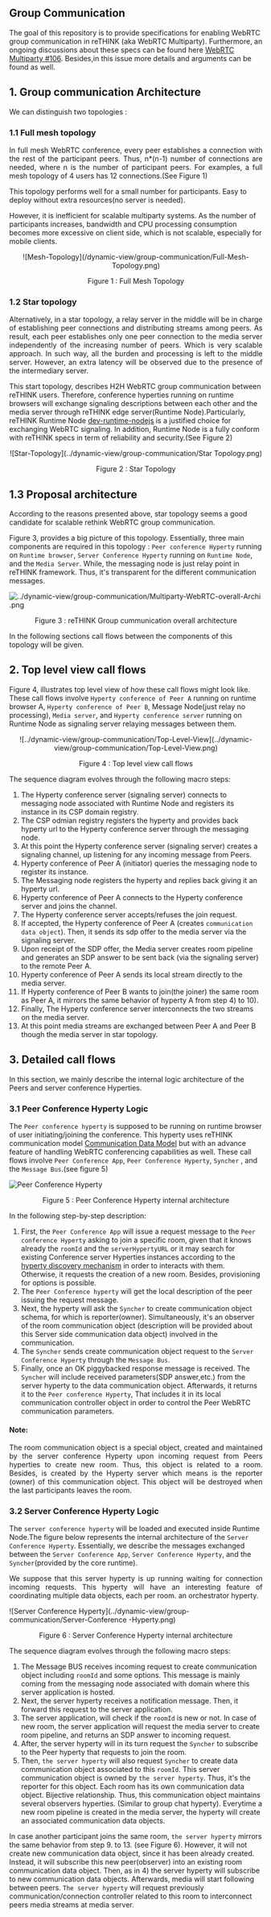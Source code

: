 ## Group Communication
The goal of this repository is to provide specifications for enabling WebRTC group communication in reTHINK (aka WebRTC Multiparty). Furthermore, an ongoing discussions about these specs can be found here [WebRTC Multiparty #106](https://github.com/reTHINK-project/dev-runtime-core/issues/106#issuecomment-245019063). Besides,in this issue more details and arguments can be found as well.

## 1. Group communication Architecture

We can distinguish two topologies :

### 1.1  Full mesh topology

<p align="justify"> In full mesh WebRTC conference, every peer establishes a connection with the rest of the participant peers. Thus, n*(n-1) number of connections are needed, where n is the number of participant peers. For examples, a full mesh topology of 4 users has 12 connections.(See Figure 1)</p>

This topology performs well for a small number for participants. Easy to deploy without extra resources(no server is needed).

However, it is inefficient for scalable multiparty systems. As the number of participants increases, bandwidth and CPU processing consumption becomes more excessive on client side, which is not scalable, especially for mobile clients.

 <p align="center">
  ![Mesh-Topology](/dynamic-view/group-communication/Full-Mesh-Topology.png)
</p>  
<p align="center">
  Figure 1 : Full Mesh Topology
</p>

### 1.2  Star topology

<p align="justify">Alternatively, in a star topology, a relay server in the middle will be in charge of establishing peer connections and distributing streams among peers. As result, each peer establishes only one peer connection to the media server independently of the increasing number of peers. Which is very scalable approach. In such way, all the burden and processing is left to the middle server. However, an extra latency will be observed due to the presence of the intermediary server.</p>

This start topology, describes H2H WebRTC group communication between reTHINK users. Therefore, conference hyperties running on runtime browsers will exchange signaling descriptions between each other and the media server through reTHINK edge server(Runtime Node).Particularly, reTHINK Runtime Node [dev-runtime-nodejs](https://github.com/reTHINK-project/dev-runtime-nodejs) is a justified choice for exchanging WebRTC signaling. In addition, Runtime Node is a fully conform with reTHINK specs in term of reliability and security.(See Figure 2)

 <p align="center">
          ![Star-Topology](../dynamic-view/group-communication/Star Topology.png)
</p>
<p align="center">
  Figure 2 : Star Topology
</p>

## 1.3 Proposal architecture

According to the reasons presented above, star topology seems a good candidate for scalable rethink WebRTC group communication.

Figure 3, provides a big picture of this topology. Essentially, three main components are required in this topology : `Peer conference Hyperty` running on `Runtime browser`, `Server Conference Hyperty` running on `Runtime Node`, and the `Media Server`. While, the messaging node is just relay point in reTHINK framework. Thus, it's transparent for the different communication messages.


![../dynamic-view/group-communication/Multiparty-WebRTC-overall-Archi
.png](../dynamic-view/group-communication/Multiparty-WebRTC-overall-Archi.png)
<p align="center">
  Figure 3 : reTHINK Group cummunication overall architecture
</p>

In the following sections call flows between the components of this topology will be given.

## 2. Top level view call flows

Figure 4, illustrates top level view of how these call flows might look like.
These call flows involve `Hyperty conference of Peer A` running on runtime browser A, `Hyperty conference of Peer B`, Message Node(just relay no processing), `Media server`, and `Hyperty conference server` running on Runtime Node as signaling server relaying messages between them.
 <p align="center">
![../dynamic-view/group-communication/Top-Level-View](../dynamic-view/group-communication/Top-Level-View.png)
</p>
<p align="center">
  Figure 4 : Top level view call flows
</p>

The sequence diagram evolves through the following macro steps:

1. The Hyperty conference server (signaling server) connects to messaging node associated with Runtime Node and registers its instance in its CSP domain registry.
2. The CSP odmian registry registers the hyperty and provides back hyperty url to the Hyperty conference server through the messaging node.
3. At this point the Hyperty conference server (signaling server) creates a signaling channel, up listening for any incoming message from Peers.
4. Hyperty conference of Peer A (initiator) queries the messaging node to register its instance.
5. The Messaging node registers the hyperty and replies back giving it an hyperty url.
6. Hyperty conference of Peer A connects to the Hyperty conference server and joins the channel.
7. The Hyperty conference server accepts/refuses the join request.
8. If accepted, the Hyperty conference of Peer A (creates `communication data object`). Then, it sends its sdp offer to the media server via the signaling server.
9. Upon receipt of the SDP offer, the Media server creates room pipeline and generates an SDP answer to be sent back (via the signaling server) to the remote Peer A.
10. Hyperty conference of Peer A sends its local stream directly to the media server.
11. If Hyperty conference of Peer B wants to join(the joiner) the same room  as Peer A, it mirrors the same behavior of hyperty A from step 4) to 10).
12. Finally, The Hyperty conference server interconnects the two streams on the media server.
13. At this point media streams are exchanged between Peer A and Peer B though the media server in star topology.

## 3. Detailed call flows
In this section, we mainly describe the internal logic architecture of the Peers and server conference Hyperties.

### 3.1 Peer Conference Hyperty Logic

The `Peer conference hyperty` is supposed to be running on runtime browser of user initiating/joining the conference. This hyperty uses reTHINK communication model [Communication Data Model](https://github.com/reTHINK-project/specs/blob/master/datamodel/data-objects/communication/readme.md) but with an advance feature of handling WebRTC conferencing capabilities as well. These call flows involve `Peer Conference App`, `Peer Conference Hyperty`, `Syncher` , and the `Message Bus`.(see figure 5)

![Peer Conference Hyperty](../dynamic-view/group-communication/Peer-Conference-Hyperty.png)
<p align="center">
  Figure 5 : Peer Conference Hyperty internal architecture
</p>

In the following step-by-step description:

1. First, the `Peer Conference App` will issue a request message to the `Peer conference Hyperty` asking to join a specific room, given that it knows already the `roomId` and the `serverHypertyURL` or it may search for existing Conference server Hyperties instances according to the [hyperty discovery mechanism](https://github.com/reTHINK-project/specs/blob/master/dynamic-view/discovery/hyperty-discovery.md) in order to interacts with them. Otherwise, it requests the creation of a new room. Besides, provisioning for options is possible.
2. The `Peer Conference hyperty` will get the local description of the peer issuing the request message.
3. Next, the hyperty will ask the `Syncher` to create communication object schema, for which is reporter(owner). Simultaneously, it's an observer of the room communication object (description will be provided about this Server side communication data object) involved in the communication.
4. The `Syncher` sends create communication object request to the `Server Conference Hyperty` through the `Message Bus`.
5. Finally, once an OK piggybacked response message is received. The `Syncher` will include received parameters(SDP answer,etc.) from the server hyperty to the data communication object. Afterwards, it returns it to the `Peer conference Hyperty`, That includes it in its local communication controller object in order to control the Peer WebRTC communication parameters.

#### Note:
<p align="justify">The room communication object is a special object, created and maintained by the server conference Hyperty upon incoming request from Peers hyperties to create new room. Thus, this object is related to a room. Besides, is created by the Hyperty server which means is the reporter (owner) of this communication object. This object will be destroyed when the last participants leaves the room.</p>

### 3.2 Server Conference Hyperty Logic

The `server conference hyperty` will be loaded and executed inside Runtime Node.The figure below represents the internal architecture of the `Server Conference Hyperty`. Essentially, we describe the messages exchanged between the `Server Conference App`, `Server Conference Hyperty`, and the `Syncher`(provided by the core runtime).


<p align="justify">We suppose that this server hyperty is up running waiting for connection incoming requests. This hyperty will have an interesting feature of coordinating multiple data objects, each per room. an orchestrator hyperty.</p>


![Server Conference Hyperty](../dynamic-view/group-communication/Server-Conference -Hyperty.png)
<p align="center">
  Figure 6 : Server Conference Hyperty internal architecture
</p>

The sequence diagram evolves through the following macro steps:  

1. The Message BUS receives incoming request to create communication object including `roomId` and some options. This message is mainly coming from the messaging node associated with domain where this server application is hosted.  
2. Next, the server hyperty receives a notification message. Then, it forward this request to the server application.
3. The server application, will check if the `roomId` is new or not. In case of new room, the server application will request the media server to create room pipeline, and returns an SDP answer to incoming request.
4. After, the server hyperty will in its turn request the `Syncher` to subscribe to the Peer hyperty that requests to join the room.  
5. Then, `the server hyperty` will also request `Syncher` to create data communication object associated to this `roomId`. This server communication object is owned by `the server hyperty`. Thus, it's the reporter for this object. Each room has its own communication data object. Bijective relationship. Thus, this communication object maintains several observers hyperties. (Similar to group chat hyperty). Everytime a new room pipeline is created in the media server, the hyperty will create an associated communication data objects.


In case another participant joins the same room, `the server hyperty` mirrors the same behavior from step 9. to 13. (see Figure 6). However, it will not create new communication data object, since it has been already created. Instead, it will subscribe this new peer(observer) into an existing room communication data object. Then, as in 4) the server hyperty will subscribe to new communication data objects. Afterwards, media will start following between peers. `The server hyperty` will request previously communication/connection controller related to this room to interconnect peers media streams at media server.
